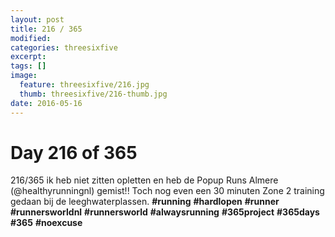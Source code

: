```yaml
---
layout: post
title: 216 / 365
modified:
categories: threesixfive
excerpt:
tags: []
image:
  feature: threesixfive/216.jpg
  thumb: threesixfive/216-thumb.jpg
date: 2016-05-16
---
```


# Day 216 of 365

216/365 ik heb niet zitten opletten en heb de Popup Runs Almere (@healthyrunningnl) gemist!! Toch nog even een 30 minuten Zone 2 training gedaan bij de leeghwaterplassen. **\#running** **\#hardlopen** **\#runner** **\#runnersworldnl** **\#runnersworld** **\#alwaysrunning** **\#365project** **\#365days** **\#365** **\#noexcuse**
